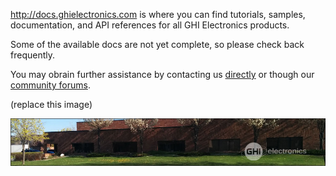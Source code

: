 http://docs.ghielectronics.com is where you can find tutorials, samples, documentation, and API references for all GHI Electronics products. 

Some of the available docs are not yet complete, so please check back frequently.

You may obrain further assistance by contacting us [directly](https://www.ghielectronics.com/contact) or though our [community forums](https://forums.ghielectronics.com/).

(replace this image)

![GHI Electronics](images/ghi-electronics-hs.jpg) 